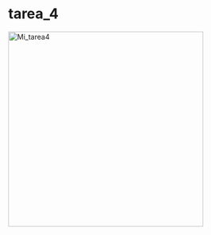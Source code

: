 # tarea_4

<img width="393" alt="Mi_tarea4" src="https://user-images.githubusercontent.com/78752179/159202587-8b8e9389-11ac-4bc4-90f9-a5e31b0d177b.png">
